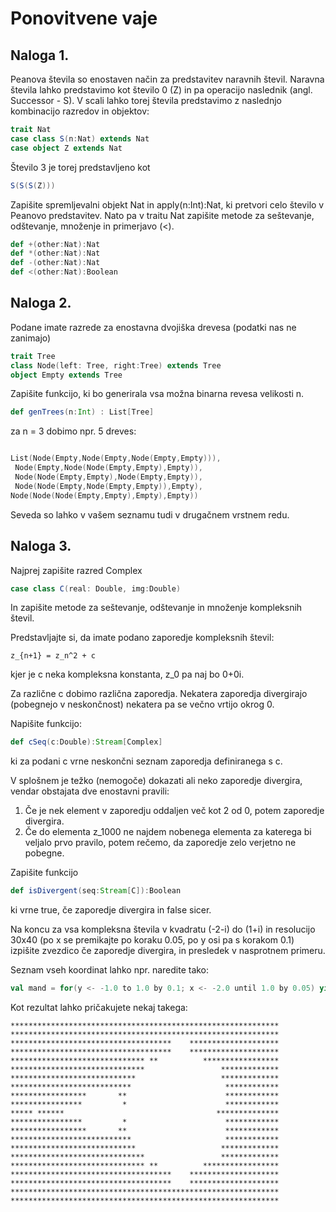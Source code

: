 # Ponovitvene vaje


## Naloga 1.
Peanova števila so enostaven način za predstavitev naravnih števil.
Naravna števila lahko predstavimo kot število 0 (Z) in pa operacijo naslednik (angl. Successor - S).
V scali lahko torej števila predstavimo z naslednjo kombinacijo razredov in objektov:

```scala
trait Nat
case class S(n:Nat) extends Nat
case object Z extends Nat
```

Število 3 je torej predstavljeno kot
```scala
S(S(S(Z)))
```

Zapišite spremljevalni objekt Nat in apply(n:Int):Nat, ki pretvori celo število v Peanovo predstavitev.
Nato pa v traitu Nat zapišite metode za seštevanje, odštevanje, množenje in primerjavo (<).

```scala
def +(other:Nat):Nat
def *(other:Nat):Nat
def -(other:Nat):Nat
def <(other:Nat):Boolean
```


## Naloga 2.

Podane imate razrede za enostavna dvojiška drevesa (podatki nas ne zanimajo)

```scala
trait Tree
class Node(left: Tree, right:Tree) extends Tree
object Empty extends Tree
```

Zapišite funkcijo, ki bo generirala vsa možna binarna revesa velikosti n.
```scala
def genTrees(n:Int) : List[Tree]
```

za n = 3 dobimo npr. 5 dreves:
```scala

List(Node(Empty,Node(Empty,Node(Empty,Empty))),
 Node(Empty,Node(Node(Empty,Empty),Empty)),
 Node(Node(Empty,Empty),Node(Empty,Empty)),
 Node(Node(Empty,Node(Empty,Empty)),Empty),
Node(Node(Node(Empty,Empty),Empty),Empty))
```
Seveda so lahko v vašem seznamu tudi v drugačnem vrstnem redu.

## Naloga 3.

Najprej zapišite razred Complex
```scala
case class C(real: Double, img:Double)
```
In zapišite metode za seštevanje, odštevanje in množenje kompleksnih števil.

Predstavljajte si, da imate podano zaporedje kompleksnih števil:
```
z_{n+1} = z_n^2 + c
```
kjer je c neka kompleksna konstanta, z_0 pa naj bo 0+0i.

Za različne c dobimo različna zaporedja. Nekatera zaporedja divergirajo (pobegnejo v neskončnost) nekatera pa se večno vrtijo okrog 0.

Napišite funkcijo:

```scala
def cSeq(c:Double):Stream[Complex]
```
ki za podani c vrne neskončni seznam zaporedja definiranega s c.


V splošnem je težko (nemogoče) dokazati ali neko zaporedje divergira, vendar obstajata dve enostavni pravili:
  1. Če je nek element v zaporedju oddaljen več kot 2 od 0, potem zaporedje divergira.
  2. Če do elementa z_1000 ne najdem nobenega elementa za katerega bi veljalo prvo pravilo, potem rečemo, da zaporedje zelo verjetno ne pobegne.

Zapišite funkcijo
```scala
def isDivergent(seq:Stream[C]):Boolean
```
ki vrne true, če zaporedje divergira in false sicer.

Na koncu za vsa kompleksna števila v kvadratu (-2-i) do (1+i) in resolucijo 30x40 (po x se premikajte po koraku 0.05, po y osi pa s korakom 0.1) izpišite zvezdico če zaporedje divergira, in presledek v nasprotnem primeru.

Seznam vseh koordinat lahko npr. naredite tako:
```scala
val mand = for(y <- -1.0 to 1.0 by 0.1; x <- -2.0 until 1.0 by 0.05) yield (y,x)
```

Kot rezultat lahko pričakujete nekaj takega:
```
************************************************************
************************************************************
************************************    ********************
************************************    ********************
****************************** **          *****************
******************************                 *************
****************************                   *************
***************************                     ************
*****************       **                      ************
****************         *                      ************
***** ******                                  **************
****************         *                      ************
*****************       **                      ************
***************************                     ************
****************************                   *************
******************************                 *************
****************************** **          *****************
************************************    ********************
************************************    ********************
************************************************************
************************************************************
```
